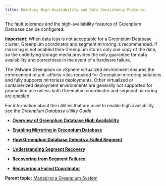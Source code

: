 ```yaml
---
title: Enabling High Availability and Data Consistency Features 
---
```


The fault tolerance and the high-availability features of Greenplum Database can be configured.

**Important:** When data loss is not acceptable for a Greenplum Database cluster, Greenplum coordinator and segment mirroring is recommended. If mirroring is not enabled then Greenplum stores only one copy of the data, so the underlying storage media provides the only guarantee for data availability and correctness in the event of a hardware failure.

The VMware Greenplum on vSphere virtualized environment ensures the enforcement of anti-affinity rules required for Greenplum mirroring solutions and fully supports mirrorless deployments. Other virtualized or containerized deployment environments are generally not supported for production use unless both Greenplum coordinator and segment mirroring are enabled.

For information about the utilities that are used to enable high availability, see the *Greenplum Database Utility Guide*.

-   **[Overview of Greenplum Database High Availability](../../highavail/topics/g-overview-of-high-availability-in-greenplum-database.html)**  

-   **[Enabling Mirroring in Greenplum Database](../../highavail/topics/g-enabling-mirroring-in-greenplum-database.html)**  

-   **[How Greenplum Database Detects a Failed Segment](../../highavail/topics/g-detecting-a-failed-segment.html)**  

-   **[Understanding Segment Recovery](../../highavail/topics/g-understanding-segment-recovery.html)**  

-   **[Recovering from Segment Failures](../../highavail/topics/g-recovering-from-segment-failures.html)**  

-   **[Recovering a Failed Coordinator](../../highavail/topics/g-recovering-a-failed-master.html)**  


**Parent topic:** [Managing a Greenplum System](../../managing/partII.html)

